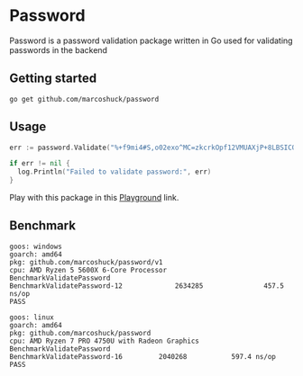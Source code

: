 # Password
Password is a password validation package written in Go used for validating passwords in the backend

## Getting started
```shell
go get github.com/marcoshuck/password
```

## Usage
```go
err := password.Validate("%+f9mi4#S,o02exo^MC=zkcrkOpf12VMUAXjP+8LBSICO.{vJO")

if err != nil {
  log.Println("Failed to validate password:", err)
}
```

Play with this package in this [Playground](https://go.dev/play/p/zAhLEuKnmZ1) link.


## Benchmark
```
goos: windows
goarch: amd64
pkg: github.com/marcoshuck/password/v1
cpu: AMD Ryzen 5 5600X 6-Core Processor
BenchmarkValidatePassword
BenchmarkValidatePassword-12             2634285               457.5 ns/op
PASS
```

```
goos: linux
goarch: amd64
pkg: github.com/marcoshuck/password
cpu: AMD Ryzen 7 PRO 4750U with Radeon Graphics
BenchmarkValidatePassword
BenchmarkValidatePassword-16    	 2040268	       597.4 ns/op
PASS
```
